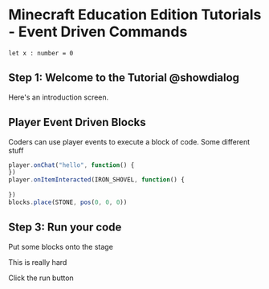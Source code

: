 # Minecraft Education Edition Tutorials - Event Driven Commands

```template
let x : number = 0
```

## Step 1: Welcome to the Tutorial @showdialog

Here's an introduction screen.


## Player Event Driven Blocks

Coders can use player events to execute a block of code.
Some different stuff


```typescript
player.onChat("hello", function() {
})
player.onItemInteracted(IRON_SHOVEL, function() {
    
})
blocks.place(STONE, pos(0, 0, 0))
```



## Step 3: Run your code
Put some blocks onto the stage

This is really hard

Click the run button
